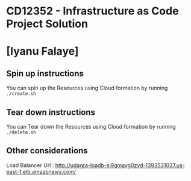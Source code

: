 # CD12352 - Infrastructure as Code Project Solution
# [Iyanu Falaye]

## Spin up instructions
You can spin up the Resources using Cloud formation by running
`./create.sh`

## Tear down instructions
You can Tear down the Resources using Cloud formation by running
`./delete.sh`
## Other considerations
Load Balancer Url : 
http://udagra-loadb-sj9qmavg0zvd-1393531037.us-east-1.elb.amazonaws.com/